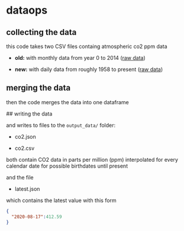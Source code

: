 # dataops

## collecting the data

this code takes two CSV files containg atmospheric co2 ppm data

+ **old:** with monthly data from year 0 to 2014 ([raw data](ftp://data.iac.ethz.ch/CMIP6/input4MIPs/UoM/GHGConc/CMIP/mon/atmos/UoM-CMIP-1-1-0/GHGConc/gr3-GMNHSH/v20160701/mole_fraction_of_carbon_dioxide_in_air_input4MIPs_GHGConcentrations_CMIP_UoM-CMIP-1-1-0_gr3-GMNHSH_000001-201412.csv))

+ **new:** with daily data from roughly 1958 to present ([raw data](https://scrippsco2.ucsd.edu/assets/data/atmospheric/stations/in_situ_co2/daily/daily_in_situ_co2_mlo.csv))

## merging the data

then the code merges the data into one dataframe

## writing the data

and writes to files to the `output_data/` folder:

+ co2.json

+ co2.csv

both contain CO2 data in parts per million (ppm) interpolated for every calendar date for possible birthdates until present

and the file

+ latest.json

which contains the latest value with this form

```json
{
  "2020-08-17":412.59
}
```



